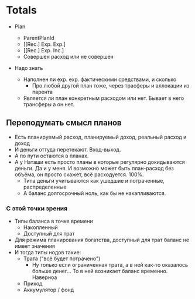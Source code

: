 # Totals

- Plan
	- ParentPlanId
	- [[Rec.] Exp. Exp.]
	- [[Rec.] Exp. Inc.]
	- Совершен расход или не совершен

- Надо знать
	- Наполнен ли exp. exp. фактическими средствами, и сколько
		- Про любой другой план тоже, через трасферы и аллокации из парента
	- Является ли план конкретным расходом или нет. Бывает в него трансферы а он нет.

## Переподумать смысл планов

- Есть планируемый расход, планируемый доход, реальный расход и доход
- И деньги оттуда перетекают. Вход-выход.
- А по пути остаются в планах.
- А у Наташи есть просто планы в которые регулярно докидываются деньги. Да и у меня. И возможно может быть план-расход без объёма, он просто скажет, всё расходуется. 100%.
	- Типа деньги учитываются как ушедшие и потраченные, распределенные
	- А баланс долгосрочный ноль, как бы не накапливаются.

### С этой точки зрения

- Типы баланса в точке времени
	- Накопленный
	- Доступный для трат
- Для режима планирования богатства, доступный для трат баланс не имеет значения
- И тогда типы нодов такие:
	- Трата ("всё будет потрачено")
		- Ну только если ограниченная трата, а в ней как-то оказалось больше денег... То в ней возникает баланс временно. Наверноа
	- Приход
	- Аккумулятор / фонд